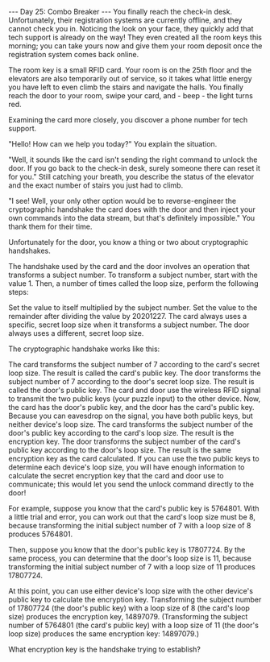 --- Day 25: Combo Breaker --- You finally reach the check-in desk. Unfortunately, their registration systems are
currently offline, and they cannot check you in. Noticing the look on your face, they quickly add that tech support is
already on the way! They even created all the room keys this morning; you can take yours now and give them your room
deposit once the registration system comes back online.

The room key is a small RFID card. Your room is on the 25th floor and the elevators are also temporarily out of service,
so it takes what little energy you have left to even climb the stairs and navigate the halls. You finally reach the door
to your room, swipe your card, and - beep - the light turns red.

Examining the card more closely, you discover a phone number for tech support.

"Hello! How can we help you today?" You explain the situation.

"Well, it sounds like the card isn't sending the right command to unlock the door. If you go back to the check-in desk,
surely someone there can reset it for you." Still catching your breath, you describe the status of the elevator and the
exact number of stairs you just had to climb.

"I see! Well, your only other option would be to reverse-engineer the cryptographic handshake the card does with the
door and then inject your own commands into the data stream, but that's definitely impossible." You thank them for their
time.

Unfortunately for the door, you know a thing or two about cryptographic handshakes.

The handshake used by the card and the door involves an operation that transforms a subject number. To transform a
subject number, start with the value 1. Then, a number of times called the loop size, perform the following steps:

Set the value to itself multiplied by the subject number. Set the value to the remainder after dividing the value by
20201227. The card always uses a specific, secret loop size when it transforms a subject number. The door always uses a
different, secret loop size.

The cryptographic handshake works like this:

The card transforms the subject number of 7 according to the card's secret loop size. The result is called the card's
public key. The door transforms the subject number of 7 according to the door's secret loop size. The result is called
the door's public key. The card and door use the wireless RFID signal to transmit the two public keys (your puzzle
input) to the other device. Now, the card has the door's public key, and the door has the card's public key. Because you
can eavesdrop on the signal, you have both public keys, but neither device's loop size. The card transforms the subject
number of the door's public key according to the card's loop size. The result is the encryption key. The door transforms
the subject number of the card's public key according to the door's loop size. The result is the same encryption key as
the card calculated. If you can use the two public keys to determine each device's loop size, you will have enough
information to calculate the secret encryption key that the card and door use to communicate; this would let you send
the unlock command directly to the door!

For example, suppose you know that the card's public key is 5764801. With a little trial and error, you can work out
that the card's loop size must be 8, because transforming the initial subject number of 7 with a loop size of 8 produces
5764801.

Then, suppose you know that the door's public key is 17807724. By the same process, you can determine that the door's
loop size is 11, because transforming the initial subject number of 7 with a loop size of 11 produces 17807724.

At this point, you can use either device's loop size with the other device's public key to calculate the encryption key.
Transforming the subject number of 17807724 (the door's public key) with a loop size of 8 (the card's loop size)
produces the encryption key, 14897079. (Transforming the subject number of 5764801 (the card's public key) with a loop
size of 11 (the door's loop size) produces the same encryption key: 14897079.)

What encryption key is the handshake trying to establish?

